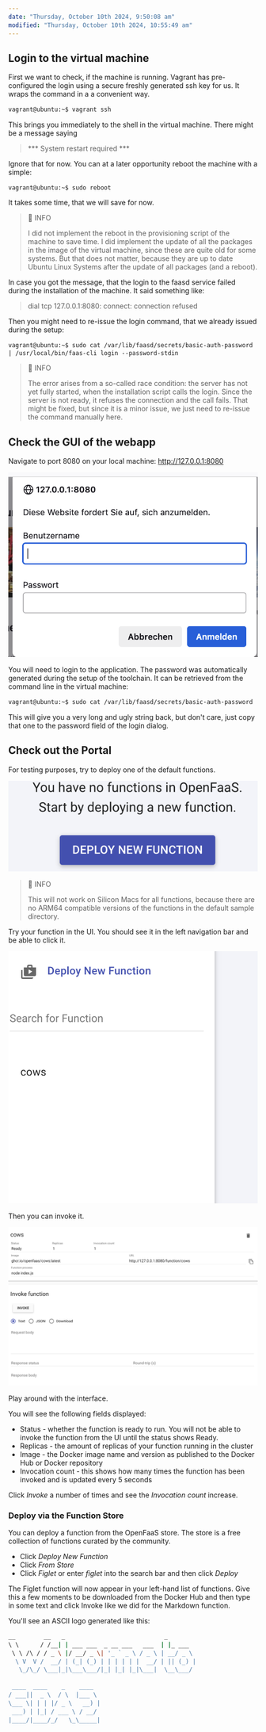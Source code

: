 ```yaml
---
date: "Thursday, October 10th 2024, 9:50:08 am"
modified: "Thursday, October 10th 2024, 10:55:49 am"
---
```


## Login to the virtual machine

First we want to check, if the machine is running. Vagrant has pre-configured the login using a secure freshly generated ssh key for us. It wraps the command in a a convenient way.

``` sh
vagrant@ubuntu:~$ vagrant ssh
```

This brings you immediately to the shell in the virtual machine. There might be a message saying

> \*\*\* System restart required \*\*\*

Ignore that for now. You can at a later opportunity reboot the machine with a simple:

``` shell
vagrant@ubuntu:~$ sudo reboot
```

It takes some time, that we will save for now.

> :notebook: INFO
>
> I did not implement the reboot in the provisioning script of the machine to
> save time. I did implement the update of all the packages in the image of the
> virtual machine, since these are quite old for some systems. But that does not
> matter, because they are up to date Ubuntu Linux Systems after the update of
> all packages (and a reboot).

In case you got the message, that the login to the faasd service failed during the installation of the machine. It said something like:

> dial tcp 127.0.0.1:8080: connect: connection refused

Then you might need to re-issue the login command, that we already issued during the setup:

``` shell
vagrant@ubuntu:~$ sudo cat /var/lib/faasd/secrets/basic-auth-password | /usr/local/bin/faas-cli login --password-stdin
```

> :notebook: INFO
>
> The error arises from a so-called race condition: the server has not yet fully started, when the installation script calls the login. Since the server is not ready, it refuses the connection and the call fails.
> That might be fixed, but since it is a minor issue, we just need to re-issue the command manually here.

## Check the GUI of the webapp

Navigate to port 8080 on your local machine: <http://127.0.0.1:8080>

![](../media/Screenshot%202024-10-10%20at%2010.34.25.png)

You will need to login to the application. The password was automatically generated during the setup of the toolchain. It can be retrieved from the command line in the virtual machine:

``` bash
vagrant@ubuntu:~$ sudo cat /var/lib/faasd/secrets/basic-auth-password
```

This will give you a very long and ugly string back, but don't care, just copy that one to the password field of the login dialog.

## Check out the Portal

For testing purposes, try to deploy one of the default functions.

![](../media/Screenshot%202024-10-10%20at%2010.40.02.png)

> 📔 INFO
>
> This will not work on Silicon Macs for all functions, because there are no ARM64 compatible versions of the functions in the default sample directory.

Try your function in the UI. You should see it in the left navigation bar and be able to click it.

![](../media/Screenshot%202024-10-10%20at%2010.45.05.png)

Then you can invoke it.

![](../media/Screenshot%202024-10-10%20at%2010.46.35.png)

Play around with the interface.

You will see the following fields displayed:

- Status - whether the function is ready to run. You will not be able to invoke the function from the UI until the status shows Ready.
- Replicas - the amount of replicas of your function running in the cluster
- Image - the Docker image name and version as published to the Docker Hub or Docker repository
- Invocation count - this shows how many times the function has been invoked and is updated every 5 seconds

Click *Invoke* a number of times and see the *Invocation count* increase.

### Deploy via the Function Store

You can deploy a function from the OpenFaaS store. The store is a free collection of functions curated by the community.

- Click *Deploy New Function*
- Click *From Store*
- Click *Figlet* or enter *figlet* into the search bar and then click *Deploy*

The Figlet function will now appear in your left-hand list of functions. Give this a few moments to be downloaded from the Docker Hub and then type in some text and click Invoke like we did for the Markdown function.

You'll see an ASCII logo generated like this:

``` sh
__        __   _                            _        
\ \      / /__| | ___ ___  _ __ ___   ___  | |_ ___  
 \ \ /\ / / _ \ |/ __/ _ \| '_ ` _ \ / _ \ | __/ _ \ 
  \ V  V /  __/ | (_| (_) | | | | | |  __/ | || (_) |
   \_/\_/ \___|_|\___\___/|_| |_| |_|\___|  \__\___/ 
                                                     
 ____  ____    _    ____  
/ ___||  _ \  / \  |___ \ 
\___ \| | | |/ _ \   __) |
 ___) | |_| / ___ \ / __/ 
|____/|____/_/   \_\_____|
```
